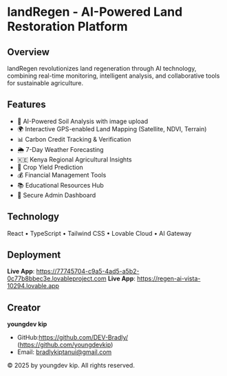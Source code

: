 # landRegen - AI-Powered Land Restoration Platform

## Overview

landRegen revolutionizes land regeneration through AI technology, combining real-time monitoring, intelligent analysis, and collaborative tools for sustainable agriculture.

## Features

- 🌱 AI-Powered Soil Analysis with image upload
- 🌍 Interactive GPS-enabled Land Mapping (Satellite, NDVI, Terrain)
- 📊 Carbon Credit Tracking & Verification
- 🌦️ 7-Day Weather Forecasting
- 🇰🇪 Kenya Regional Agricultural Insights
- 🌾 Crop Yield Prediction
- 💰 Financial Management Tools
- 📚 Educational Resources Hub
- 👥 Secure Admin Dashboard

## Technology

React • TypeScript • Tailwind CSS • Lovable Cloud • AI Gateway

## Deployment

**Live App**: https://77745704-c9a5-4ad5-a5b2-0c77b8bbec3e.lovableproject.com
    **Live App**: https://regen-ai-vista-10294.lovable.app

## Creator

**youngdev kip**
- GitHub:https://github.com/DEV-Bradly/ (https://github.com/youngdevkip)
- Email: bradlykiptanui@gmail.com

© 2025 by youngdev kip. All rights reserved.
